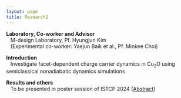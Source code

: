 ```yaml
---
layout: page
title: Research2
---
```


<p style="clear:left;">
  <strong>Laboratory, Co-worker and Advisor</strong><br>
  &nbsp;&nbsp;&nbsp;M-design Laboratory, Pf. Hyungjun Kim<br>
  &nbsp;&nbsp;&nbsp;(Experimental co-worker: Yaejun Baik et al., Pf. Minkee Choi)

  <strong>Introduction</strong><br>
  &nbsp;&nbsp;&nbsp;Investigate facet-dependent charge carrier dynamics in Cu<sub>2</sub>O using semiclassical nonadiabatic dynamics simulations

  <strong>Results and others</strong><br>
  &nbsp;&nbsp;&nbsp;To be presented in poster session of ISTCP 2024 (<a href="/files/Minjae_Kwen_Abstract_ISTCP.pdf">Abstract</a>)
  <br>
</p>
